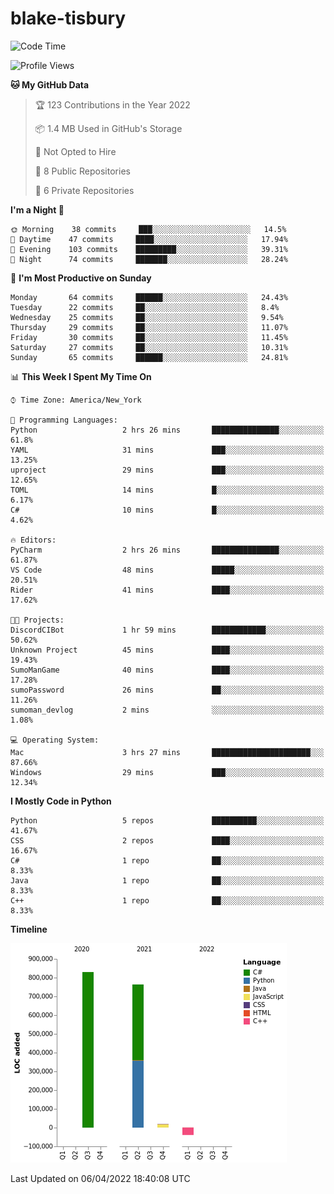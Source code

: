 # blake-tisbury

<!--START_SECTION:waka-->
![Code Time](http://img.shields.io/badge/Code%20Time-172%20hrs%2028%20mins-blue)

![Profile Views](http://img.shields.io/badge/Profile%20Views-3-blue)

**🐱 My GitHub Data** 

> 🏆 123 Contributions in the Year 2022
 > 
> 📦 1.4 MB Used in GitHub's Storage 
 > 
> 🚫 Not Opted to Hire
 > 
> 📜 8 Public Repositories 
 > 
> 🔑 6 Private Repositories  
 > 
**I'm a Night 🦉** 

```text
🌞 Morning    38 commits     ███░░░░░░░░░░░░░░░░░░░░░░   14.5% 
🌆 Daytime    47 commits     ████░░░░░░░░░░░░░░░░░░░░░   17.94% 
🌃 Evening    103 commits    █████████░░░░░░░░░░░░░░░░   39.31% 
🌙 Night      74 commits     ███████░░░░░░░░░░░░░░░░░░   28.24%

```
📅 **I'm Most Productive on Sunday** 

```text
Monday       64 commits     ██████░░░░░░░░░░░░░░░░░░░   24.43% 
Tuesday      22 commits     ██░░░░░░░░░░░░░░░░░░░░░░░   8.4% 
Wednesday    25 commits     ██░░░░░░░░░░░░░░░░░░░░░░░   9.54% 
Thursday     29 commits     ██░░░░░░░░░░░░░░░░░░░░░░░   11.07% 
Friday       30 commits     ██░░░░░░░░░░░░░░░░░░░░░░░   11.45% 
Saturday     27 commits     ██░░░░░░░░░░░░░░░░░░░░░░░   10.31% 
Sunday       65 commits     ██████░░░░░░░░░░░░░░░░░░░   24.81%

```


📊 **This Week I Spent My Time On** 

```text
⌚︎ Time Zone: America/New_York

💬 Programming Languages: 
Python                   2 hrs 26 mins       ███████████████░░░░░░░░░░   61.8% 
YAML                     31 mins             ███░░░░░░░░░░░░░░░░░░░░░░   13.25% 
uproject                 29 mins             ███░░░░░░░░░░░░░░░░░░░░░░   12.65% 
TOML                     14 mins             █░░░░░░░░░░░░░░░░░░░░░░░░   6.17% 
C#                       10 mins             █░░░░░░░░░░░░░░░░░░░░░░░░   4.62%

🔥 Editors: 
PyCharm                  2 hrs 26 mins       ███████████████░░░░░░░░░░   61.87% 
VS Code                  48 mins             █████░░░░░░░░░░░░░░░░░░░░   20.51% 
Rider                    41 mins             ████░░░░░░░░░░░░░░░░░░░░░   17.62%

🐱‍💻 Projects: 
DiscordCIBot             1 hr 59 mins        ████████████░░░░░░░░░░░░░   50.62% 
Unknown Project          45 mins             ████░░░░░░░░░░░░░░░░░░░░░   19.43% 
SumoManGame              40 mins             ████░░░░░░░░░░░░░░░░░░░░░   17.28% 
sumoPassword             26 mins             ██░░░░░░░░░░░░░░░░░░░░░░░   11.26% 
sumoman_devlog           2 mins              ░░░░░░░░░░░░░░░░░░░░░░░░░   1.08%

💻 Operating System: 
Mac                      3 hrs 27 mins       ██████████████████████░░░   87.66% 
Windows                  29 mins             ███░░░░░░░░░░░░░░░░░░░░░░   12.34%

```

**I Mostly Code in Python** 

```text
Python                   5 repos             ██████████░░░░░░░░░░░░░░░   41.67% 
CSS                      2 repos             ████░░░░░░░░░░░░░░░░░░░░░   16.67% 
C#                       1 repo              ██░░░░░░░░░░░░░░░░░░░░░░░   8.33% 
Java                     1 repo              ██░░░░░░░░░░░░░░░░░░░░░░░   8.33% 
C++                      1 repo              ██░░░░░░░░░░░░░░░░░░░░░░░   8.33%

```


**Timeline**

![Chart not found](https://raw.githubusercontent.com/blake-tisbury/blake-tisbury/main/charts/bar_graph.png) 


 Last Updated on 06/04/2022 18:40:08 UTC
<!--END_SECTION:waka-->
